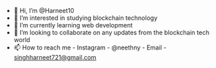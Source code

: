 - 👋 Hi, I’m @Harneet10
- 👀 I’m interested in studying blockchain technology
- 🌱 I’m currently learning web development 
- 💞️ I’m looking to collaborate on any updates from the blockchain tech world
- 📫 How to reach me - Instagram - @neethny - Email - singhharneet721@gmail.com
